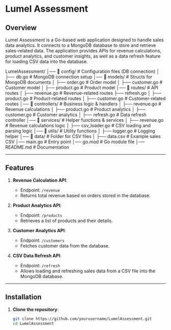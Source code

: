 # Lumel Assessment

## Overview
Lumel Assessment is a Go-based web application designed to handle sales data analytics. It connects to a MongoDB database to store and retrieve sales-related data. The application provides APIs for revenue calculations, product analytics, and customer insights, as well as a data refresh feature for loading CSV data into the database.

LumelAssessment/
│── 📂 config/          # Configuration files (DB connection)
│   ├── db.go          # MongoDB connection setup
│── 📂 models/          # Structs for MongoDB documents
│   ├── order.go       # Order model
│   ├── customer.go    # Customer model
│   ├── product.go     # Product model
│── 📂 routes/          # API routes
│   ├── revenue.go     # Revenue-related routes
    ├── refresh.go
│   ├── product.go     # Product-related routes
│   ├── customer.go    # Customer-related routes
│── 📂 controllers/     # Business logic & handlers
│   ├── revenue.go     # Revenue calculations
│   ├── product.go     # Product analytics
│   ├── customer.go    # Customer analytics
│   ├── refresh.go     # Data refresh controller
│── 📂 services/        # Helper functions & services
│   ├── revenue.go     # Revenue calculations logic
│   ├── csv_loader.go  # CSV loading and parsing logic
│── 📂 utils/           # Utility functions
│   ├── logger.go      # Logging helper
│── 📂 data/            # Folder for CSV files
│   ├── data.csv # Example sales CSV
│── main.go            # Entry point
│── go.mod             # Go module file
│── README.md          # Documentation   


---

## Features

1. **Revenue Calculation API**: 
   - Endpoint: `/revenue`
   - Returns total revenue based on orders stored in the database.

2. **Product Analytics API**: 
   - Endpoint: `/products`
   - Retrieves a list of products and their details.

3. **Customer Analytics API**: 
   - Endpoint: `/customers`
   - Fetches customer data from the database.

4. **CSV Data Refresh API**: 
   - Endpoint: `/refresh`
   - Allows loading and refreshing sales data from a CSV file into the MongoDB database.

---

## Installation

1. **Clone the repository**:
   ```bash
   git clone https://github.com/yourusername/LumelAssessment.git
   cd LumelAssessment
